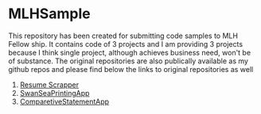 # MLHSample

This repository has been created for submitting code samples to MLH Fellow ship. It contains code of 3 projects and I am providing 3 projects because I think single project, although achieves business need, won't be of substance. The original repositories are also publically available as my github repos and please find below the links to original repositories as well

1. [Resume Scrapper](https://github.com/aamiralidev/ResumeScrapper)
2. [SwanSeaPrintingApp](https://github.com/aamiralidev/SwanSeaPrintingApp)
3. [ComparetiveStatementApp](https://github.com/aamiralidev/ComparetiveStatementApp)
